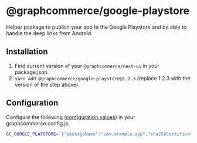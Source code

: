 # @graphcommerce/google-playstore

Helper package to publish your app to the Google Playstore and be able to handle
the deep links from Android.

## Installation

1. Find current version of your `@graphcommerce/next-ui` in your package.json.
2. `yarn add @graphcommerce/google-playstore@1.2.3` (replace 1.2.3 with the
   version of the step above)

## Configuration

Configure the following ([configuration values](./Config.graphqls)) in your
graphcommerce.config.js

```bash
GC_GOOGLE_PLAYSTORE='{"packageName":"com.example.app","sha256CertificateFingerprint":"0123456789abcdef0123456789abcdef0123456789abcdef0123456789abcdef"}'
```
